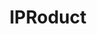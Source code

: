 ---
cost: None
description: The IPRoduct project seeks to link innovative goods to the patents upon
  which they are based. By directly linking products to patents, this project tracks
  innovation to the point where it meets consumers, the true commercial end point
  of investments in Science & Technology. The output of the project is a database
  of linked product-patent pairs that is made publicly available.
location: https://iproduct.io/app
record_creation_timestamp: 12/4/2020 17:20:46
shortname: iproduct
tags: '[Products, disambiguation, trademarks]'
title: IPRoduct
uuid: 303ce18b-f411-4752-9fe6-d4fcc369f43c
---